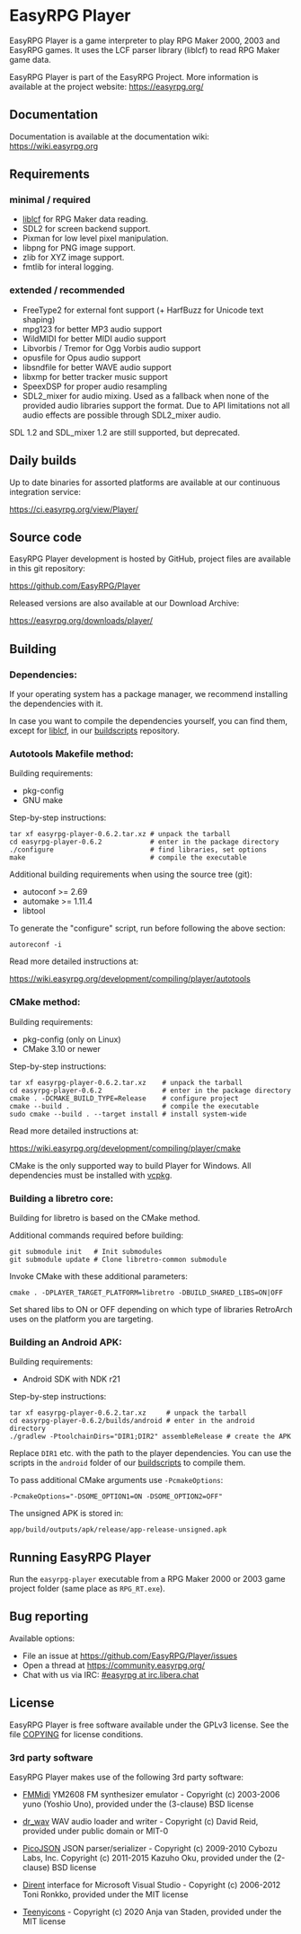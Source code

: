 # EasyRPG Player

EasyRPG Player is a game interpreter to play RPG Maker 2000, 2003 and EasyRPG
games. It uses the LCF parser library (liblcf) to read RPG Maker game data.

EasyRPG Player is part of the EasyRPG Project. More information is
available at the project website: https://easyrpg.org/


## Documentation

Documentation is available at the documentation wiki: https://wiki.easyrpg.org


## Requirements

### minimal / required

- [liblcf] for RPG Maker data reading.
- SDL2 for screen backend support.
- Pixman for low level pixel manipulation.
- libpng for PNG image support.
- zlib for XYZ image support.
- fmtlib for interal logging.

### extended / recommended

- FreeType2 for external font support (+ HarfBuzz for Unicode text shaping)
- mpg123 for better MP3 audio support
- WildMIDI for better MIDI audio support
- Libvorbis / Tremor for Ogg Vorbis audio support
- opusfile for Opus audio support
- libsndfile for better WAVE audio support
- libxmp for better tracker music support
- SpeexDSP for proper audio resampling
- SDL2_mixer for audio mixing. Used as a fallback when none of the provided
  audio libraries support the format. Due to API limitations not all audio
  effects are possible through SDL2_mixer audio.

SDL 1.2 and SDL_mixer 1.2 are still supported, but deprecated.


## Daily builds

Up to date binaries for assorted platforms are available at our continuous
integration service:

https://ci.easyrpg.org/view/Player/


## Source code

EasyRPG Player development is hosted by GitHub, project files are available
in this git repository:

https://github.com/EasyRPG/Player

Released versions are also available at our Download Archive:

https://easyrpg.org/downloads/player/


## Building

### Dependencies:

If your operating system has a package manager, we recommend installing the
dependencies with it.

In case you want to compile the dependencies yourself, you can find them,
except for [liblcf], in our [buildscripts] repository.


### Autotools Makefile method:

Building requirements:

- pkg-config
- GNU make

Step-by-step instructions:

    tar xf easyrpg-player-0.6.2.tar.xz # unpack the tarball
    cd easyrpg-player-0.6.2            # enter in the package directory
    ./configure                        # find libraries, set options
    make                               # compile the executable

Additional building requirements when using the source tree (git):

- autoconf >= 2.69
- automake >= 1.11.4
- libtool

To generate the "configure" script, run before following the above section:

    autoreconf -i

Read more detailed instructions at:

https://wiki.easyrpg.org/development/compiling/player/autotools


### CMake method:

Building requirements:

- pkg-config (only on Linux)
- CMake 3.10 or newer

Step-by-step instructions:

    tar xf easyrpg-player-0.6.2.tar.xz    # unpack the tarball
    cd easyrpg-player-0.6.2               # enter in the package directory
    cmake . -DCMAKE_BUILD_TYPE=Release    # configure project
    cmake --build .                       # compile the executable
    sudo cmake --build . --target install # install system-wide

Read more detailed instructions at:

https://wiki.easyrpg.org/development/compiling/player/cmake

CMake is the only supported way to build Player for Windows. All dependencies
must be installed with [vcpkg].


### Building a libretro core:

Building for libretro is based on the CMake method.

Additional commands required before building:

    git submodule init   # Init submodules
    git submodule update # Clone libretro-common submodule

Invoke CMake with these additional parameters:

    cmake . -DPLAYER_TARGET_PLATFORM=libretro -DBUILD_SHARED_LIBS=ON|OFF

Set shared libs to ON or OFF depending on which type of libraries RetroArch
uses on the platform you are targeting.


### Building an Android APK:

Building requirements:

- Android SDK with NDK r21

Step-by-step instructions:

    tar xf easyrpg-player-0.6.2.tar.xz     # unpack the tarball
    cd easyrpg-player-0.6.2/builds/android # enter in the android directory
    ./gradlew -PtoolchainDirs="DIR1;DIR2" assembleRelease # create the APK

Replace ``DIR1`` etc. with the path to the player dependencies. You can use
the scripts in the ``android`` folder of our [buildscripts] to compile them.

To pass additional CMake arguments use ``-PcmakeOptions``:

    -PcmakeOptions="-DSOME_OPTION1=ON -DSOME_OPTION2=OFF"

The unsigned APK is stored in:

    app/build/outputs/apk/release/app-release-unsigned.apk


## Running EasyRPG Player

Run the `easyrpg-player` executable from a RPG Maker 2000 or 2003 game
project folder (same place as `RPG_RT.exe`).


## Bug reporting

Available options:

* File an issue at https://github.com/EasyRPG/Player/issues
* Open a thread at https://community.easyrpg.org/
* Chat with us via IRC: [#easyrpg at irc.libera.chat]


## License

EasyRPG Player is free software available under the GPLv3 license. See the file
[COPYING] for license conditions.


### 3rd party software

EasyRPG Player makes use of the following 3rd party software:

* [FMMidi] YM2608 FM synthesizer emulator - Copyright (c) 2003-2006 yuno
  (Yoshio Uno), provided under the (3-clause) BSD license

* [dr_wav] WAV audio loader and writer - Copyright (c) David Reid, provided
  under public domain or MIT-0

* [PicoJSON] JSON parser/serializer - Copyright (c) 2009-2010 Cybozu Labs, Inc.
  Copyright (c) 2011-2015 Kazuho Oku, provided under the (2-clause) BSD license

* [Dirent] interface for Microsoft Visual Studio -
  Copyright (c) 2006-2012 Toni Ronkko, provided under the MIT license

* [Teenyicons] - Copyright (c) 2020 Anja van Staden, provided under the MIT license

[buildscripts]: https://github.com/EasyRPG/buildscripts
[liblcf]: https://github.com/EasyRPG/liblcf
[vcpkg]: https://github.com/Microsoft/vcpkg
[#easyrpg at irc.libera.chat]: https://kiwiirc.com/nextclient/#ircs://irc.libera.chat/#easyrpg?nick=rpgguest??
[COPYING]: COPYING
[FMMidi]: http://unhaut.x10host.com/fmmidi/
[dr_wav]: https://github.com/mackron/dr_libs
[PicoJSON]: https://github.com/kazuho/picojson
[Dirent]: https://github.com/tronkko/dirent
[Teenyicons]: https://github.com/teenyicons/teenyicons

